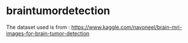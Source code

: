 # braintumordetection
The dataset used is from : https://www.kaggle.com/navoneel/brain-mri-images-for-brain-tumor-detection
